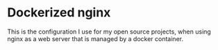# Dockerized nginx

This is the configuration I use for my open source projects, when using nginx as a web server that is managed by a docker container.
